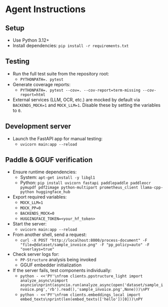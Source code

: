 # Agent Instructions

## Setup
- Use Python 3.12+
- Install dependencies: `pip install -r requirements.txt`

## Testing
- Run the full test suite from the repository root:
  - `PYTHONPATH=. pytest`
- Generate coverage reports:
  - `PYTHONPATH=. pytest --cov=. --cov-report=term-missing --cov-report=html`
- External services (LLM, OCR, etc.) are mocked by default via `BACKENDS_MOCK=1` and `MOCK_LLM=1`. Disable these by setting the variables to `0`.

## Development server
- Launch the FastAPI app for manual testing:
  - `uvicorn main:app --reload`

## Paddle & GGUF verification
- Ensure runtime dependencies:
  - System: `apt-get install -y libgl1`
  - Python: `pip install uvicorn fastapi paddlepaddle paddleocr pymupdf pdf2image python-multipart prometheus_client llama-cpp-python huggingface_hub`
- Export required variables:
  - `MOCK_LLM=1`
  - `MOCK_PP=0`
  - `BACKENDS_MOCK=0`
  - `HUGGINGFACE_TOKEN=<your_hf_token>`
- Start the server:
  - `uvicorn main:app --reload`
- From another shell, send a request:
  - `curl -X POST "http://localhost:8000/process-document" -F "file=@dataset/sample_invoice.png" -F "pp_policy=auto" -F "overlays=true"`
- Check server logs for:
  - `PP-Structure` analysis being invoked
  - GGUF embedder initialization
- If the server fails, test components individually:
  - `python - <<'PY'\nfrom clients.ppstructure_light import analyze_async\nimport asyncio\nprint(asyncio.run(analyze_async(open('dataset/sample_invoice.png','rb').read(),'sample_invoice.png',None)))\nPY`
  - `python - <<'PY'\nfrom clients.embeddings_local import embed_texts\nprint(len(embed_texts(['hello'])[0]))\nPY`

